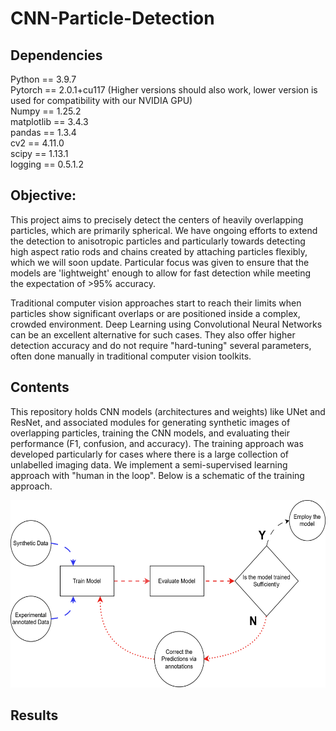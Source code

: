 
# CNN-Particle-Detection
## Dependencies
Python       == 3.9.7 <br>
Pytorch      == 2.0.1+cu117 (Higher versions should also work, lower version is used for compatibility with our NVIDIA GPU)<br>
Numpy        == 1.25.2<br>
matplotlib   == 3.4.3<br>
pandas       == 1.3.4<br>
cv2          == 4.11.0<br>
scipy        == 1.13.1<br>
logging      == 0.5.1.2<br>

## Objective:
This project aims to precisely detect the centers of heavily overlapping particles, which are primarily spherical. We have ongoing efforts to extend the detection to anisotropic particles and particularly towards detecting high aspect ratio rods and chains created by attaching particles flexibly, which we will soon update. Particular focus was given to ensure that the models are 'lightweight' enough to allow for fast detection while meeting the expectation of >95% accuracy.  

Traditional computer vision approaches start to reach their limits when particles show significant overlaps or are positioned inside a complex, crowded environment. Deep Learning using Convolutional Neural Networks can be an excellent alternative for such cases. They also offer higher detection accuracy and do not require "hard-tuning" several parameters, often done manually in traditional computer vision toolkits. 

## Contents 
This repository holds CNN models (architectures and weights) like UNet and ResNet, and associated modules for generating synthetic images of overlapping particles, training the CNN models, and evaluating their performance (F1, confusion, and accuracy). The training approach was developed particularly for cases where there is a large collection of unlabelled imaging data. We implement a semi-supervised learning approach with "human in the loop". Below is a schematic of the training approach.
<p align="center">
<img src="https://github.com/Samadarshi-Maity/CNN-Particle-Detection/raw/main/Images_description/Training_CNN.svg" alt="Description of the image" style="height: 300px; width: auto;" />
</p>

## Results



